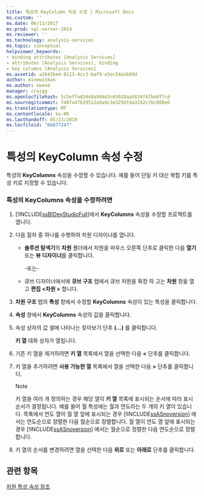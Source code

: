 ```yaml
---
title: 특성의 KeyColumn 속성 수정 | Microsoft Docs
ms.custom: ''
ms.date: 06/13/2017
ms.prod: sql-server-2014
ms.reviewer: ''
ms.technology: analysis-services
ms.topic: conceptual
helpviewer_keywords:
- binding attributes [Analysis Services]
- attributes [Analysis Services], binding
- key columns [Analysis Services]
ms.assetid: a2643be4-8123-4cc3-baf9-e5ec54a1669d
author: minewiskan
ms.author: owend
manager: craigg
ms.openlocfilehash: 5c5effed34dda946d3c65028aa5834f4fbddf7cd
ms.sourcegitcommit: f40fa47619512a9a9c3e3258fda3242c76c008e6
ms.translationtype: MT
ms.contentlocale: ko-KR
ms.lasthandoff: 05/23/2019
ms.locfileid: "66077247"
---
```

# <a name="modify-the-keycolumn-property-of-an-attribute"></a>특성의 KeyColumn 속성 수정
  특성의 **KeyColumns** 속성을 수정할 수 있습니다. 예를 들어 단일 키 대신 복합 키를 특성 키로 지정할 수 있습니다.  
  
### <a name="to-modify-the-keycolumns-property-of-an-attribute"></a>특성의 KeyColumns 속성을 수정하려면  
  
1.  [!INCLUDE[ssBIDevStudioFull](../../includes/ssbidevstudiofull-md.md)]에서 **KeyColumns** 속성을 수정할 프로젝트를 엽니다.  
  
2.  다음 절차 중 하나를 수행하여 차원 디자이너를 엽니다.  
  
    -   **솔루션 탐색기**의 **차원** 폴더에서 차원을 마우스 오른쪽 단추로 클릭한 다음 **열기** 또는 **뷰 디자이너**를 클릭합니다.  
  
         -또는-  
  
    -   큐브 디자이너에서에 **큐브 구조** 탭에서 큐브 차원을 확장 하 고는 **차원** 창을 열고 **편집 \<차원 >** 합니다.  
  
3.  **차원 구조** 탭의 **특성** 창에서 수정할 **KeyColumns** 속성이 있는 특성을 클릭합니다.  
  
4.  **속성** 창에서 **KeyColumns** 속성의 값을 클릭합니다.  
  
5.  속성 상자의 값 셀에 나타나는 찾아보기 단추 **(...)** 를 클릭합니다.  
  
     **키 열** 대화 상자가 열립니다.  
  
6.  기존 키 열을 제거하려면 **키 열** 목록에서 열을 선택한 다음 **\<** 단추를 클릭합니다.  
  
7.  키 열을 추가하려면 **사용 가능한 열** 목록에서 열을 선택한 다음 **>** 단추를 클릭합니다.  
  
    > [!NOTE]  
    >  키 열을 여러 개 정의하는 경우 해당 열이 **키 열** 목록에 표시되는 순서에 따라 표시 순서가 결정됩니다. 예를 들어 월 특성에는 월과 연도라는 두 개의 키 열이 있습니다. 목록에서 연도 열이 월 열 앞에 표시되는 경우 [!INCLUDE[ssASnoversion](../../includes/ssasnoversion-md.md)] 에서는 연도순으로 정렬한 다음 월순으로 정렬합니다. 월 열이 연도 열 앞에 표시되는 경우 [!INCLUDE[ssASnoversion](../../includes/ssasnoversion-md.md)] 에서는 월순으로 정렬한 다음 연도순으로 정렬합니다.  
  
8.  키 열의 순서를 변경하려면 열을 선택한 다음 **위로** 또는 **아래로** 단추를 클릭합니다.  
  
## <a name="see-also"></a>관련 항목  
 [차원 특성 속성 참조](dimension-attribute-properties-reference.md)  
  
  
